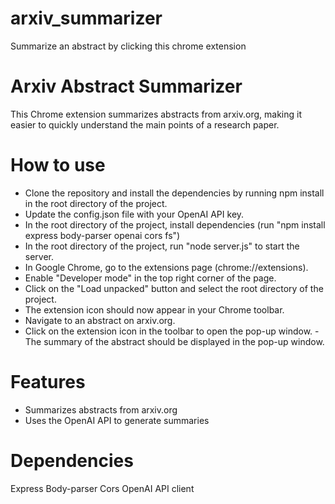 # arxiv_summarizer
Summarize an abstract by clicking this chrome extension

# Arxiv Abstract Summarizer
This Chrome extension summarizes abstracts from arxiv.org, making it easier to quickly understand the main points of a research paper.

# How to use
- Clone the repository and install the dependencies by running npm install in the root directory of the project.
- Update the config.json file with your OpenAI API key.
- In the root directory of the project, install dependencies (run "npm install express body-parser openai cors fs")
- In the root directory of the project, run "node server.js" to start the server.
- In Google Chrome, go to the extensions page (chrome://extensions).
- Enable "Developer mode" in the top right corner of the page.
- Click on the "Load unpacked" button and select the root directory of the project.
- The extension icon should now appear in your Chrome toolbar.
- Navigate to an abstract on arxiv.org.
- Click on the extension icon in the toolbar to open the pop-up window.
-The summary of the abstract should be displayed in the pop-up window.

# Features
- Summarizes abstracts from arxiv.org
- Uses the OpenAI API to generate summaries
# Dependencies
Express
Body-parser
Cors
OpenAI API client
